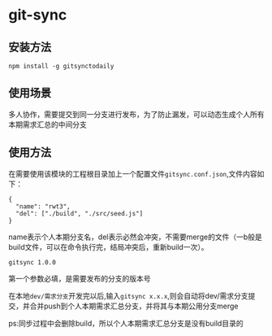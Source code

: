 # git-sync

## 安装方法
```
npm install -g gitsynctodaily
```

## 使用场景
多人协作，需要提交到同一分支进行发布，为了防止漏发，可以动态生成个人所有本期需求汇总的中间分支

## 使用方法

在需要使用该模块的工程根目录加上一个配置文件`gitsync.conf.json`,文件内容如下：

```
{
  "name": "rwt3",
  "del": ["./build", "./src/seed.js"]
}

```

name表示个人本期分支名，del表示必然会冲突，不需要merge的文件（一b般是build文件，可以在命令执行完，结局冲突后，重新build一次）。

```
gitsync 1.0.0
```
第一个参数必填，是需要发布的分支的版本号

在本地`dev/需求分支`开发完以后,输入`gitsync x.x.x`,则会自动将dev/需求分支提交，并合并push到个人本期需求汇总分支，并将其与本期公用分支merge

ps:同步过程中会删除build，所以个人本期需求汇总分支是没有build目录的
